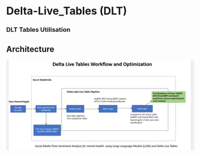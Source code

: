 # Delta-Live_Tables (DLT)
### DLT Tables Utilisation

## Architecture

![Workflow](architecture_diagram.png)
